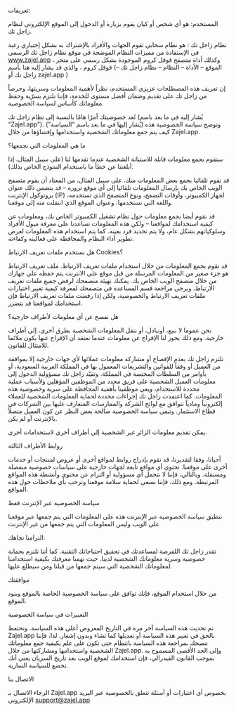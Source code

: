 تعريفات:

المستخدم: هو أي شخص أو كيان يقوم بزيارة أو الدخول إلى الموقع الإلكتروني لنظام زاجل تك.

نظام زاجل تك : هو نظام سحابي تقوم الجهات والأفراد بالإشتراك به بشكل إختياري رغبة في الإستفادة من مميزات النظام الموضحة في موقع نظام زاجل تك الرسمي www.zajel.app ، وكذلك أداة متصفح قوقل كروم الموجودة بشكل رسمي على متجر قوقل كروم ، والذي قد يشار إليه هنا بأسم (الموقع – الأداة –  النظام – نظام زاجل تك – زاجل تك أو zajel.app )

إن تعريف هذه المصطلحات عزيزي المستخدم، نظراً لأهمية المعلومات وسريتها، وحرصاً من زاجل تك على تقديم وضمان أفضل مستوى للخدمة، فإننا نلتزم بسرّية وحفظ معلوماتك كأساس لسياسة الخصوصية.

تُعد خصوصيتك أمرًا هامًا بالنسبة إلى نظام زاجل تك (يُشار إليه في ما بعد باسم “Zajel.app”). وتوضح سياسة الخصوصية هذه (يُشار إليها في ما بعد باسم “السياسة”) كيف يتم جمع معلوماتك الشخصية واستخدامها وإفشاؤها من خلال Zajel.app.

ما هي المعلومات التي نجمعها؟

سنقوم بجمع معلومات قابلة للاستبانة الشخصية عندما تقدمها لنا (على سبيل المثال، إذا أبلغتنا عن خطأ ما باستخدام النموذج الخاص بذلك).

قد نقوم تلقائيا بجمع بعض المعلومات منك. على سبيل المثال، من المعتاد أن يقوم متصفح الويب الخاص بك بإرسال المعلومات تلقائيا إلى أي موقع تزوره – قد يتضمن ذلك عنوان بروتوكول الإنترنت (IP) لجهاز الكمبيوتر، وأوقات التصفح، ونوع المتصفح الذي تستخدمه، واللغة التي تستخدمها، وعنوان الموقع الذي انتقلت منه إلى موقعنا.

قد نقوم أيضا بجمع معلومات حول نظام تشغيل الكمبيوتر الخاص بك، ومعلومات عن كيفية استخدامك لمواقعنا – ولكن هذه المعلومات تساعدنا على معرفة ميول الأفراد وسلوكياتهم بشكل عام، ولا يتم تحديد فرد بعينه. كما يتم استخدام هذه المعلومات لغرض تطوير أداء النظام والمحافظة على فعاليته وكفاءته.

هل نستخدم ملفات تعريف الارتباط Cookies؟

قد نقوم بجمع المعلومات من خلال استخدام ملفات تعريف الارتباط. ملف تعريف الارتباط هو جزء صغير من المعلومات المرسلة من قبل موقع على الانترنت يتم حفظه على جهازك من خلال متصفح الويب الخاص بك. يمكنك تهيئة متصفحك لرفض جميع ملفات تعريف الارتباط، ويرجى مراجعة قسم المساعدة في متصفحك لمعرفة كيفية تغيير اختيارات ملفات تعريف الارتباط والخصوصية. ولكن إذا رفضت ملفات تعريف الارتباط فإن استخدامك لمواقعنا قد يتضرر.

هل نفصح عن أي معلومات لأطراف خارجية؟

نحن عموما لا نبيع، أونبادل، أو ننقل المعلومات الشخصية بطرق أخرى، إلى أطراف خارجية. ومع ذلك يجوز لنا الإفراج عن معلومات عندما نعتقد أن الإفراج عنها يكون ملائما للامتثال للقانون.

تلتزم زاجل تك بعدم الإفصاح أو مشاركة معلومات عملائها لأي جهات خارجية إلا بموافقة من العميل أو وفقاً للقوانين والتشريعات المعمول بها في المملكة العربية السعودية، أو بأوامر من السلطات المختصة في المملكة. وتقيّد زاجل تك مسؤولية الدخول إلى معلومات العميل الشخصية على فريق محدد من الموظفين المؤهلين ولأسباب عملية محددة للاستخدام، ويعي موظفينا بأهمية المحافظة على سرية وخصوصية هذه المعلومات. كما اعتمدت زاجل تك إجراءات محددة لحماية المعلومات الشخصية للعملاء إلكترونياً ومادياً تتوافق مع لوائح الشركة والممارسات المتعارف عليها بين الشركات في قطاع الاستثمار. وتبقى سياسة الخصوصية صالحة بغض النظر عن كون العميل متصلاً بالإنترنت أو لم يكن.

يمكن تقديم معلومات الزائر غير الشخصية إلى أطراف أخرى لاستخدامات أخرى.

روابط الأطراف الثالثة

أحيانا، وفقا لتقديرنا، قد نقوم بإدراج روابط لمواقع أخرى أو عروض لمنتجات أو خدمات أخرى على موقعنا. تحتوي أي مواقع تابعة لجهات خارجية على سياسات خصوصية منفصلة ومستقلة. وبالتالي، فإننا لا نتحمل أي مسؤولية أو التزام عن محتوى وأنشطة هذه المواقع المرتبطة. ومع ذلك، فإننا نسعى لحماية سلامة موقعنا ونرحب بأي ملاحظات حول هذه المواقع.

سياسة الخصوصية عبر الإنترنت فقط

تنطبق سياسة الخصوصية عبر الإنترنت هذه على المعلومات التي يتم جمعها عبر موقعنا على الويب وليس المعلومات التي يتم جمعها من غير الإنترنت

التزامنا تجاهك:

تقدر زاجل تك اللفرصة لمساعدتك في تحقيق احتياجاتك التقنية. كما أننا نلتزم بحماية خصوصية وسرية معلوماتك الشخصية لدينا. حيث تهمنا معرفتك بكيفية استخدامنا لمعلوماتك الشخصية التي سيتم جمعها من قبلنا ومن سيطلع عليها.

موافقتك

من خلال استخدام الموقع، فإنك توافق على سياسة الخصوصية الخاصة بالموقع وبنود الموقع.

التغييرات في سياسة الخصوصية

تم تحديث هذه السياسة آخر مرة في التاريخ المعروض أعلى هذه السياسة. وتحتفظ Zajel.app بالحق في تغيير هذه السياسة أو تعديلها كما تشاء وبدون إشعار. لذا، فإننا ننصحك بمراجعة هذه السياسة بانتظام حتى تكون على علم بكيفية جمع معلوماتك الشخصية واستخدامها ومشاركتها من خلال Zajel.app. وإلى الحد الأقصى المسموح به بموجب القانون الفيدرالي، فإن استخدامك لموقع الويب بعد تاريخ السريان يعني أنك تخضع للسياسة السارية.

الاتصال بنا

الرجاء الاتصال بـ Zajel.app بخصوص أي اعتبارات أو  أسئلة تتعلق بالخصوصية عبر البريد الإلكتروني support@zajel.app
